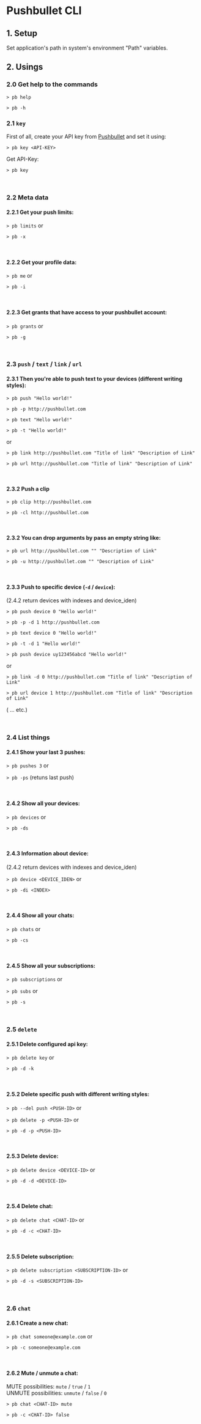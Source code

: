 # Pushbullet CLI

## 1. Setup

Set application's path in system's environment "Path" variables.

## 2. Usings

### 2.0 Get help to the commands

`> pb help`

`> pb -h`

### 2.1 `key`

First of all, create your API key from [Pushbullet](http://pushbullet.com) and set it using:

`> pb key <API-KEY>`

Get API-Key:

`> pb key`

<br />

### 2.2 Meta data

#### 2.2.1 Get your push limits:

`> pb limits` or

`> pb -x`

<br />

#### 2.2.2 Get your profile data:

`> pb me` or

`> pb -i`

<br />

#### 2.2.3 Get grants that have access to your pushbullet account:

`> pb grants` or

`> pb -g`

<br />

### 2.3 `push` / `text` / `link` / `url`

#### 2.3.1 Then you're able to push text to your devices (different writing styles):

`> pb push "Hello world!"`

`> pb -p http://pushbullet.com`

`> pb text "Hello world!"`

`> pb -t "Hello world!"`

or

`> pb link http://pushbullet.com "Title of link" "Description of Link"`

`> pb url http://pushbullet.com "Title of link" "Description of Link"`

<br />

#### 2.3.2 Push a clip

`> pb clip http://pushbullet.com`

`> pb -cl http://pushbullet.com`


<br />

#### 2.3.2 You can drop arguments by pass an empty string like:

`> pb url http://pushbullet.com "" "Description of Link"`

`> pb -u http://pushbullet.com "" "Description of Link"`

<br />

#### 2.3.3 Push to specific device (`-d` / `device`):
(2.4.2 return devices with indexes and device_iden)

`> pb push device 0 "Hello world!"`

`> pb -p -d 1 http://pushbullet.com`

`> pb text device 0 "Hello world!"`

`> pb -t -d 1 "Hello world!"`

`> pb push device uy123456abcd "Hello world!"`

or

`> pb link -d 0 http://pushbullet.com "Title of link" "Description of Link"`

`> pb url device 1 http://pushbullet.com "Title of link" "Description of Link"`

( ... etc.)

<br />

### 2.4 List things

#### 2.4.1 Show your last 3 pushes:

`> pb pushes 3` or

`> pb -ps` (retuns last push)

<br />

#### 2.4.2 Show all your devices:

`> pb devices` or

`> pb -ds`

<br />

#### 2.4.3 Information about device:
(2.4.2 return devices with indexes and device_iden)

`> pb device <DEVICE_IDEN>` or

`> pb -di <INDEX>`

<br />

#### 2.4.4 Show all your chats:

`> pb chats` or

`> pb -cs`

<br />

#### 2.4.5 Show all your subscriptions:

`> pb subscriptions` or

`> pb subs` or

`> pb -s`

<br />

### 2.5 `delete`

#### 2.5.1 Delete configured api key:

`> pb delete key` or

`> pb -d -k`

<br />

#### 2.5.2 Delete specific push with different writing styles:

`> pb --del push <PUSH-ID>` or

`> pb delete -p <PUSH-ID>` or

`> pb -d -p <PUSH-ID>`

<br />

#### 2.5.3 Delete device:

`> pb delete device <DEVICE-ID>` or

`> pb -d -d <DEVICE-ID>`

<br />

#### 2.5.4 Delete chat:

`> pb delete chat <CHAT-ID>` or

`> pb -d -c <CHAT-ID>`

<br />

#### 2.5.5 Delete subscription:

`> pb delete subscription <SUBSCRIPTION-ID>` or

`> pb -d -s <SUBSCRIPTION-ID>`

<br />

### 2.6 `chat`

#### 2.6.1 Create a new chat:

`> pb chat someone@example.com` or

`> pb -c someone@example.com`

<br />

#### 2.6.2 Mute / unmute a chat:

MUTE possibilities: `mute` / `true` / `1` <br />
UNMUTE possibilities: `unmute` / `false` / `0`

`> pb chat <CHAT-ID> mute`

`> pb -c <CHAT-ID> false`